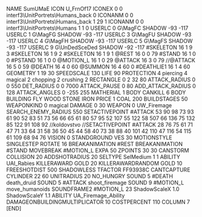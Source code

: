 NAME 			SumUMaE
ICON 			U_FrnOf17
ICONEX 0 0 interf3\UnitPortrets\Humans_back 0
ICONANM 0 0 interf3\UnitPortrets\Humans_back 1 29 1
ICONANM 0 0 interf3\UnitPortrets\Humans 1 1 0
USERLC 			0 G\MagFC SHADOW -93 -117
USERLC 			1 G\MagFG SHADOW -93 -117
USERLC 			3 G\MagFU SHADOW -93 -117 
USERLC 			4 G\MagFH SHADOW -93 -117
USERLC 			5 G\MagFS SHADOW -93 -117
USERLC 			9 G\UnDedSceDed SHADOW -92 -117
#SKELETON               16 1 9 3
#SKELETON               16 1 9 2
#SKELETON               16 1 9 1
@REST      		16 0 0 79
#STAND     		16 1 0 0
#PSTAND    		16 1 0 0
@MOTION_L  		16 1 0 29
@ATTACK    		16 3 0 79
//@ATTACK    		16 5 0 59
@DEATH     		16 4 0 60
@SUMMON     		16 4 60 0 
#DEATHLIE1 		16 1 4 60
GEOMETRY 		1 19 30
SPEEDSCALE 130
LIFE     		90
PROTECTION 		4 piercing 4 magical 2 chopping 2 crushing 2
RECTANGLE 		0 2 32 80
ATTACK_RADIUS 		0 0 550
DET_RADIUS 		0 0 7000
ATTACK_PAUSE 		0 80
ADD_ATTACK_RADIUS 	0 128
ATTACK_ANGLES 	 	0 -255 255
MATHERIAL 		1 BODY
CANKILL 		6 BODY BUILDING FLY WOOD STONE IRON
PRICE 			1 COAL 200
BUILDSTAGES 		50
WEAPONKIND 		0 magical
DAMAGE   		0 30
WEAPON 			0 UW_Firemage
SEARCH_ENEMY_RADIUS 	550
SETACTIVEPOINT		#ATTACK 53 90 98 73 93 61 90 52 83 51 73 56 66 65 61 80 57 95 52 107 55 122 58 507 66 136 75 132 85 122 91 108 92
//koldovstvo
//SETACTIVEPOINT	#ATTACK 28 76 75 61 71 47 71 33 64 31 58 36 50 45 44 58 40 73 38 88 40 101 42 110 47 116 54 115 61 109 68 94 76 
VISION 			0
STANDGROUND
VES 			30
MOTIONSTYLE 		SINGLESTEP
ROTATE 			16
BREAKANIMATION 		#REST
BREAKANIMATION 		#STAND
MOVEBREAK 		#MOTION_L
EXPA 			50
ZPOINTS	30 30
CANSTORM
COLLISION 20
ADDSHOTRADIUS 20
SELTYPE SelMedium 1 1
ABILITY UAI_Rabies
KILLERAWARD             GOLD 20
KILLERAWARDRANDOM       GOLD 10
FREESHOTDIST 		500
SHADOWLESS
TFACTOR FF93938C
CANTCAPTURE
CYLINDER 22 60
UNITRADIUS 20
NO_HUNGRY
SOUND 5 #DEATH death_druid
SOUND 5 #ATTACK shoot_firemage
SOUND 9 #MOTION_L move_humanoids
SOUNDFRAME2 #MOTION_L 23
ShadowScaleX 1.0
ShadowScaleY 1.1
ABILITY UA_Firemage_Ability
DAMAGEONBUILDINGMULTIPLICATOR 10
COSTPERCENT 110
COLUMN 7
[END]
